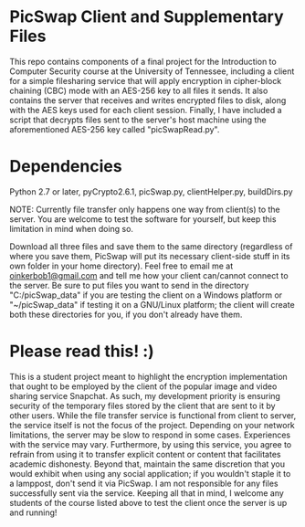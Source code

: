 # PicSwap Client and Supplementary Files
  This repo contains components of a final project for the Introduction to Computer Security course at the University of Tennessee, including a client for a simple filesharing service that will apply encryption in cipher-block chaining (CBC) mode with an AES-256 key to all files it sends. It also contains the server that receives and writes encrypted files to disk, along with the AES keys used for each client session. Finally, I have included a script that decrypts files sent to the server's host machine using the aforementioned AES-256 key called "picSwapRead.py".
  
# Dependencies
  Python 2.7 or later, pyCrypto2.6.1, picSwap.py, clientHelper.py, buildDirs.py
  
  NOTE: Currently file transfer only happens one way from client(s) to the server. You are welcome to test the software for            yourself, but keep this limitation in mind when doing so.
  
  Download all three files and save them to the same directory (regardless of where you save them, PicSwap will put its necessary client-side stuff in its own folder in your home directory). Feel free to email me at oinkerbob1@gmail.com and tell me how your client can/cannot connect to the server. Be sure to put files you want to send in the directory "C:/picSwap_data" if you are testing the client on a Windows platform or "~/picSwap_data" if testing it on a GNU/Linux platform; the client will create both these directories for you, if you don't already have them.

# Please read this! :)
  This is a student project meant to highlight the encryption implementation that ought to be employed by the client of the popular image and video sharing service Snapchat. As such, my development priority is ensuring security of the temporary files stored by the client that are sent to it by other users. While the file transfer service is functional from client to server, the service itself is not the focus of the project. Depending on your network limitations, the server may be slow to respond in some cases. Experiences with the service may vary. 
  Furthermore, by using this service, you agree to refrain from using it to transfer explicit content or content that facilitates academic dishonesty. Beyond that, maintain the same discretion that you would exhibit when using any social application; if you wouldn't staple it to a lamppost, don't send it via PicSwap. I am not responsible for any files successfully sent via the service. Keeping all that in mind, I welcome any students of the course listed above to test the client once the server is up and running!
